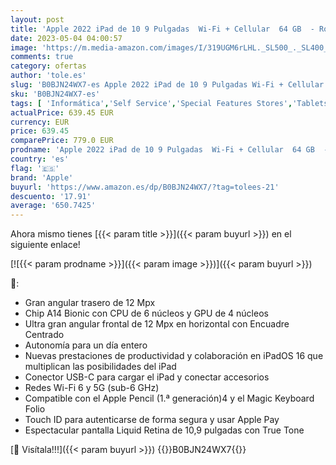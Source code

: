 ```yaml
---
layout: post
title: 'Apple 2022 iPad de 10 9 Pulgadas  Wi-Fi + Cellular  64 GB  - Rosa  10.ª generación '
date: 2023-05-04 04:00:57
image: 'https://m.media-amazon.com/images/I/319UGM6rLHL._SL500_._SL400_.jpg'
comments: true
category: ofertas
author: 'tole.es'
slug: 'B0BJN24WX7-es Apple 2022 iPad de 10 9 Pulgadas Wi-Fi + Cellular 64 GB -...'
sku: 'B0BJN24WX7-es'
tags: [ 'Informática','Self Service','Special Features Stores','Tablets','Vuelta al cole: Informática','apple','ipad','🇪🇸', ]
actualPrice: 639.45 EUR
currency: EUR
price: 639.45
comparePrice: 779.0 EUR
prodname: 'Apple 2022 iPad de 10 9 Pulgadas  Wi-Fi + Cellular  64 GB  - Rosa  10.ª generación '
country: 'es'
flag: '🇪🇸'
brand: 'Apple'
buyurl: 'https://www.amazon.es/dp/B0BJN24WX7/?tag=tolees-21'
descuento: '17.91'
average: '650.7425'
---
```


Ahora mismo tienes [{{< param title >}}]({{< param buyurl >}}) en el siguiente enlace!

[![{{< param prodname >}}]({{< param image >}})]({{< param buyurl >}})

🔎:

- Gran angular trasero de 12 Mpx
- Chip A14 Bionic con CPU de 6 núcleos y GPU de 4 núcleos
- Ultra gran angular frontal de 12 Mpx en horizontal con Encuadre Centrado
- Autonomía para un día entero
- Nuevas prestaciones de productividad y colaboración en iPadOS 16 que multiplican las posibilidades del iPad
- Conector USB-C para cargar el iPad y conectar accesorios
- Redes Wi-Fi 6 y 5G (sub-6 GHz)
- Compatible con el Apple Pencil (1.ª generación)4 y el Magic Keyboard Folio
- Touch ID para autenticarse de forma segura y usar Apple Pay
- Espectacular pantalla Liquid Retina de 10,9 pulgadas con True Tone

[🛒 Visítala!!!]({{< param buyurl >}})
{{<world>}}B0BJN24WX7{{</world>}}
